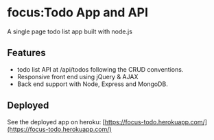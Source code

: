# focus:Todo App and API
A single page todo list app built with node.js

## Features
- todo list API at /api/todos following the CRUD conventions.
- Responsive front end using jQuery & AJAX 
- Back end support with Node, Express and MongoDB.

## Deployed
See the deployed app on heroku: 
[https://focus-todo.herokuapp.com/](https://focus-todo.herokuapp.com/)